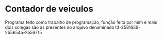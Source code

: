 # Contador de veiculos
Programa feito como trabalho de programação, função feita por mim e mais dois colegas são as presentes no arquivo denominado t3-2581639-2556545-2556715

